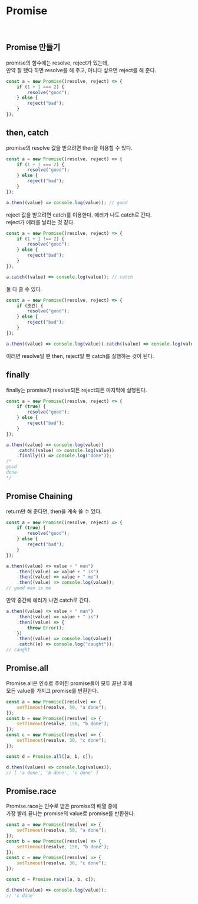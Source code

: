 # Promise

<br>

## Promise 만들기

promise의 함수에는 resolve, reject가 있는데, <br>
만약 잘 됐다 하면 resolve를 해 주고, 아니다 싶으면 reject를 해 준다.

```javascript
const a = new Promise((resolve, reject) => {
    if (1 + 1 === 2) {
        resolve("good");
    } else {
        reject("bad");
    }
});
```

## then, catch

promise의 resolve 값을 받으려면 then을 이용할 수 있다.

```javascript
const a = new Promise((resolve, reject) => {
    if (1 + 1 === 2) {
        resolve("good");
    } else {
        reject("bad");
    }
});

a.then((value) => console.log(value)); // good
```

reject 값을 받으려면 catch를 이용한다. 에러가 나도 catch로 간다. <br>
reject가 에러를 날리는 것 같다.

```javascript
const a = new Promise((resolve, reject) => {
    if (1 + 1 !== 2) {
        resolve("good");
    } else {
        reject("bad");
    }
});

a.catch((value) => console.log(value)); // catch
```

둘 다 쓸 수 있다.

```javascript
const a = new Promise((resolve, reject) => {
    if (조건) {
        resolve("good");
    } else {
        reject("bad");
    }
});

a.then((value) => console.log(value)).catch((value) => console.log(value));
```

이러면 resolve일 땐 then, reject일 땐 catch를 실행하는 것이 된다.

## finally

finally는 promise가 resolve되든 reject되든 마지막에 실행된다.

```javascript
const a = new Promise((resolve, reject) => {
    if (true) {
        resolve("good");
    } else {
        reject("bad");
    }
});

a.then((value) => console.log(value))
    .catch((value) => console.log(value))
    .finally(() => console.log("done"));
/*
good
done
*/
```

## Promise Chaining

return만 해 준다면, then을 계속 쓸 수 있다.

```javascript
const a = new Promise((resolve, reject) => {
    if (true) {
        resolve("good");
    } else {
        reject("bad");
    }
});

a.then((value) => value + " man")
    .then((value) => value + " is")
    .then((value) => value + " me")
    .then((value) => console.log(value));
// good man is me
```

만약 중간에 에러가 나면 catch로 간다.

```javascript
a.then((value) => value + " man")
    .then((value) => value + " is")
    .then((value) => {
        throw Error();
    })
    .then((value) => console.log(value))
    .catch((e) => console.log("caught"));
// caught
```

## Promise.all

Promise.all은 인수로 주어진 promise들이 모두 끝난 후에 <br>
모든 value를 가지고 promise를 반환한다.

```javascript
const a = new Promise((resolve) => {
    setTimeout(resolve, 50, "a done");
});
const b = new Promise((resolve) => {
    setTimeout(resolve, 150, "b done");
});
const c = new Promise((resolve) => {
    setTimeout(resolve, 30, "c done");
});

const d = Promise.all([a, b, c]);

d.then((values) => console.log(values));
// [ 'a done', 'b done', 'c done' ]
```

## Promise.race

Promise.race는 인수로 받은 promise의 배열 중에 <br>
가장 빨리 끝나는 promise의 value로 promise를 반환한다.

```javascript
const a = new Promise((resolve) => {
    setTimeout(resolve, 50, "a done");
});
const b = new Promise((resolve) => {
    setTimeout(resolve, 150, "b done");
});
const c = new Promise((resolve) => {
    setTimeout(resolve, 30, "c done");
});

const d = Promise.race([a, b, c]);

d.then((value) => console.log(value));
// 'c done'
```
